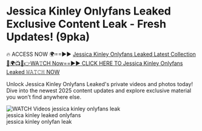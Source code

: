 # Jessica Kinley Onlyfans Leaked Exclusive Content Leak - Fresh Updates! (9pka)

🔥 ACCESS NOW 🌍==►► <a href="https://tinyurl.com/3fjeunct" rel="nofollow">Jessica Kinley Onlyfans Leaked Latest Collection</a></h3>
[🔴🌍📺📱👉WA𝚃CH Now==►► CLICK HERE TO Jessica Kinley Onlyfans Leaked 𝚆𝙰𝚃𝙲𝙷 NOW](https://tinyurl.com/3fjeunct)

Unlock Jessica Kinley Onlyfans Leaked's private videos and photos today! Dive into the newest 2025 content updates and explore exclusive material you won’t find anywhere else.


<a href="https://tinyurl.com/3fjeunct" rel="nofollow" data-target="animated-image.originalLink"><img src="https://camo.githubusercontent.com/8a4f000d20f83aca3bf7ec5f350d767afa0574a8a352519fd8cfa583a6f93a33/68747470733a2f2f692e696d6775722e636f6d2f644a486b345a712e676966" alt="WATCH Videos" data-canonical-src="https://i.imgur.com/dJHk4Zq.gif" style="max-width: 100%; display: inline-block;" data-target="animated-image.originalImage"></a>
jessica kinley onlyfans leak<br>
jessica kinley leaked onlyfans<br>
jessica kinley onlyfan leak